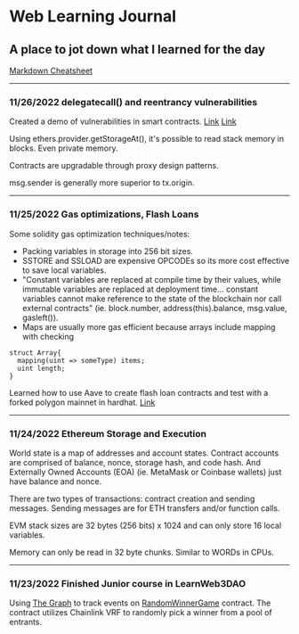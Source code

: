 # Web Learning Journal
## A place to jot down what I learned for the day



[Markdown Cheatsheet](https://www.markdownguide.org/cheat-sheet/)

---





### 11/26/2022 delegatecall() and reentrancy vulnerabilities
Created a demo of vulnerabilities in smart contracts. [Link](https://github.com/podoodoo/LW3DAO/tree/master/04-Senior/reentrancy) [Link](https://github.com/podoodoo/LW3DAO/tree/master/04-Senior/delegatecall)

Using ethers.provider.getStorageAt(), it's possible to read stack memory in blocks. Even private memory.

Contracts are upgradable through proxy design patterns. 

msg.sender is generally more superior to tx.origin. 

---

### 11/25/2022 Gas optimizations, Flash Loans
Some solidity gas optimization techniques/notes:
- Packing variables in storage into 256 bit sizes. 
- SSTORE and SSLOAD are expensive OPCODEs so its more cost effective to save local variables. 
- "Constant variables are replaced at compile time by their values, while immutable variables are replaced at deployment time... constant variables cannot make reference to the state of the blockchain nor call external contracts" (ie. block.number, address(this).balance, msg.value, gasleft()). 
- Maps are usually more gas efficient because arrays include mapping with checking
```
struct Array{
  mapping(uint => someType) items;
  uint length;
}
```
Learned how to use Aave to create flash loan contracts and test with a forked polygon mainnet in hardhat. [Link](https://github.com/podoodoo/LW3DAO/tree/master/04-Senior/flashloans)

---

### 11/24/2022 Ethereum Storage and Execution 
World state is a map of addresses and account states. Contract accounts are comprised of balance, nonce, storage hash, and code hash. And Externally Owned Accounts (EOA) (ie. MetaMask or Coinbase wallets) just have balance and nonce. 

There are two types of transactions: contract creation and sending messages. Sending messages are for ETH transfers and/or function calls.

EVM stack sizes are 32 bytes (256 bits) x 1024 and can only store 16 local variables. 

Memory can only be read in 32 byte chunks. Similar to WORDs in CPUs.  

---

### 11/23/2022 Finished Junior course in LearnWeb3DAO
Using [The Graph](https://thegraph.com/hosted-service/subgraph/podoodoo/learnweb3) to track events on [RandomWinnerGame](https://mumbai.polygonscan.com/address/0x2968D09a5c4e89E6fCC8f2Dc7d67659C32467ec2) contract. The contract utilizes Chainlink VRF to randomly pick a winner from a pool of entrants. 
